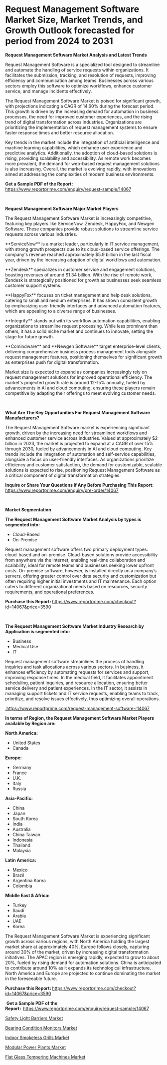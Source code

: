 <p><h1>Request Management Software Market Size, Market Trends, and Growth Outlook forecasted for period from 2024 to 2031</h1></p><p><strong>Request Management Software Market Analysis and Latest Trends</strong></p>
<p><p>Request Management Software is a specialized tool designed to streamline and automate the handling of service requests within organizations. It facilitates the submission, tracking, and resolution of requests, improving efficiency and communication among teams. Businesses across various sectors employ this software to optimize workflows, enhance customer service, and manage incidents effectively.</p><p>The Request Management Software Market is poised for significant growth, with projections indicating a CAGR of 14.60% during the forecast period. This growth is driven by the increasing demand for automation in business processes, the need for improved customer experiences, and the rising trend of digital transformation across industries. Organizations are prioritizing the implementation of request management systems to ensure faster response times and better resource allocation.</p><p>Key trends in the market include the integration of artificial intelligence and machine learning capabilities, which enhance user experience and predictive analytics. Additionally, the adoption of cloud-based solutions is rising, providing scalability and accessibility. As remote work becomes more prevalent, the demand for web-based request management solutions is also increasing. Overall, the market is evolving rapidly, with innovations aimed at addressing the complexities of modern business environments.</p></p>
<p><strong>Get a Sample PDF of the Report:&nbsp;</strong> <a href="https://www.reportprime.com/enquiry/request-sample/14067">https://www.reportprime.com/enquiry/request-sample/14067</a></p>
<p>&nbsp;</p>
<p><strong>Request Management Software Major Market Players</strong></p>
<p><p>The Request Management Software Market is increasingly competitive, featuring key players like ServiceNow, Zendesk, HappyFox, and Newgen Software. These companies provide robust solutions to streamline service requests across various industries.</p><p>**ServiceNow** is a market leader, particularly in IT service management, with strong growth prospects due to its cloud-based service offerings. The company's revenue reached approximately $5.9 billion in the last fiscal year, driven by the increasing adoption of digital workflows and automation.</p><p>**Zendesk** specializes in customer service and engagement solutions, boasting revenues of around $1.34 billion. With the rise of remote work, Zendesk is strategically positioned for growth as businesses seek seamless customer support systems.</p><p>**HappyFox** focuses on ticket management and help desk solutions, catering to small and medium enterprises. It has shown consistent growth by emphasizing user-friendly interfaces and advanced automation features, which are appealing to a diverse range of businesses.</p><p>**Integrify** stands out with its workflow automation capabilities, enabling organizations to streamline request processing. While less prominent than others, it has a solid niche market and continues to innovate, setting the stage for future growth.</p><p>**Comindware** and **Newgen Software** target enterprise-level clients, delivering comprehensive business process management tools alongside request management features, positioning themselves for significant growth as enterprises push for digital transformation.</p><p>Market size is expected to expand as companies increasingly rely on request management solutions for improved operational efficiency. The market's projected growth rate is around 12-15% annually, fueled by advancements in AI and cloud computing, ensuring these players remain competitive by adapting their offerings to meet evolving customer needs.</p></p>
<p>&nbsp;</p>
<p><strong>What Are The Key Opportunities For Request Management Software Manufacturers?</strong></p>
<p><p>The Request Management Software market is experiencing significant growth, driven by the increasing need for streamlined workflows and enhanced customer service across industries. Valued at approximately $2 billion in 2023, the market is projected to expand at a CAGR of over 15% through 2030, fueled by advancements in AI and cloud computing. Key trends include the integration of automation and self-service capabilities, alongside a focus on user-friendly interfaces. As organizations prioritize efficiency and customer satisfaction, the demand for customizable, scalable solutions is expected to rise, positioning Request Management Software as a critical component of digital transformation strategies.</p></p>
<p><strong>Inquire or Share Your Questions If Any Before Purchasing This Report:</strong> <a href="https://www.reportprime.com/enquiry/pre-order/14067">https://www.reportprime.com/enquiry/pre-order/14067</a></p>
<p>&nbsp;</p>
<p><strong>Market Segmentation</strong></p>
<p><strong>The Request Management Software Market Analysis by types is segmented into:</strong></p>
<p><ul><li>Cloud-Based</li><li>On-Premise</li></ul></p>
<p><p>Request management software offers two primary deployment types: cloud-based and on-premise. Cloud-based solutions provide accessibility from anywhere via the internet, enabling real-time collaboration and scalability, ideal for remote teams and businesses seeking lower upfront costs. On-premise software, however, is installed directly on a company’s servers, offering greater control over data security and customization but often requiring higher initial investments and IT maintenance. Each option caters to different organizational needs based on resources, security requirements, and operational preferences.</p></p>
<p><strong>Purchase this Report:&nbsp;</strong><a href="https://www.reportprime.com/checkout?id=14067&price=3590">https://www.reportprime.com/checkout?id=14067&price=3590</a></p>
<p>&nbsp;</p>
<p><strong>The Request Management Software Market Industry Research by Application is segmented into:</strong></p>
<p><ul><li>Business</li><li>Medical Use</li><li>IT</li></ul></p>
<p><p>Request management software streamlines the process of handling inquiries and task allocations across various sectors. In business, it enhances efficiency by automating requests for services and support, improving response times. In the medical field, it facilitates appointment scheduling, patient inquiries, and resource allocation, ensuring better service delivery and patient experiences. In the IT sector, it assists in managing support tickets and IT service requests, enabling teams to track, prioritize, and resolve issues effectively, thus optimizing overall operations.</p></p>
<p><a href="https://www.reportprime.com/request-management-software-r14067">&nbsp;https://www.reportprime.com/request-management-software-r14067</a></p>
<p><strong>In terms of Region, the Request Management Software Market Players available by Region are:</strong></p>
<p>
    <p> <strong> North America: </strong>
        <ul>
            <li>United States</li>
            <li>Canada</li>
        </ul>
        </p> 
    <p> <strong> Europe: </strong>
        <ul>
            <li>Germany</li>
            <li>France</li>
            <li>U.K.</li>
            <li>Italy</li>
            <li>Russia</li>
        </ul>
        </p> 
    <p> <strong> Asia-Pacific: </strong>
        <ul>
            <li>China</li>
            <li>Japan</li>
            <li>South Korea</li>
            <li>India</li>
            <li>Australia</li>
            <li>China Taiwan</li>
            <li>Indonesia</li>
            <li>Thailand</li>
            <li>Malaysia</li>
        </ul>
        </p> 
    <p> <strong> Latin America: </strong>
        <ul>
            <li>Mexico</li>
            <li>Brazil</li>
            <li>Argentina Korea</li>
            <li>Colombia</li>
        </ul>
        </p> 
    <p> <strong> Middle East & Africa: </strong>
        <ul>
            <li>Turkey</li>
            <li>Saudi</li>
            <li>Arabia</li>
            <li>UAE</li>
            <li>Korea</li>
        </ul>
    </p>
    </p>
<p><p>The Request Management Software Market is experiencing significant growth across various regions, with North America holding the largest market share at approximately 40%. Europe follows closely, capturing around 30% of the market, driven by increasing digital transformation initiatives. The APAC region is emerging rapidly, expected to grow to about 20%, fueled by rising demand for automation solutions. China is anticipated to contribute around 10% as it expands its technological infrastructure. North America and Europe are projected to continue dominating the market in the foreseeable future.</p></p>
<p><strong>Purchase this Report: </strong><a href="https://www.reportprime.com/checkout?id=14067&price=3590">https://www.reportprime.com/checkout?id=14067&price=3590</a></p>
<p>&nbsp;<strong>Get a Sample PDF of the Report:&nbsp;&nbsp;</strong><a href="https://www.reportprime.com/enquiry/request-sample/14067">https://www.reportprime.com/enquiry/request-sample/14067</a></p>
<p><strong></strong></p>
<p><p><a href="https://www.linkedin.com/pulse/navigating-safety-light-barriers-market-expert-analysis-forecast-0627e?trackingId=te3T79LPRbmCDc%2BZOBke%2FA%3D%3D">Safety Light Barriers Market</a></p><p><a href="https://medium.com/@caseyee25/the-bearing-condition-monitors-market-is-experiencing-higher-than-anticipated-demand-compared-to-0a9e8dbfc595">Bearing Condition Monitors Market</a></p><p><a href="https://www.linkedin.com/pulse/analyzing-key-drivers-indoor-smokeless-grills-market-trends-future-0nihe?trackingId=hhwO31ejRkaI3Y0EcbF7Fg%3D%3D">Indoor Smokeless Grills Market</a></p><p><a href="https://issuu.com/reportprime-2/docs/modular-power-plants-market-size-20_b3c9b0a147ed46">Modular Power Plants Market</a></p><p><a href="https://medium.com/@caseyee25/the-flat-glass-tempering-machines-market-is-experiencing-higher-than-anticipated-demand-compared-dbdcc3fcf79a">Flat Glass Tempering Machines Market</a></p></p>